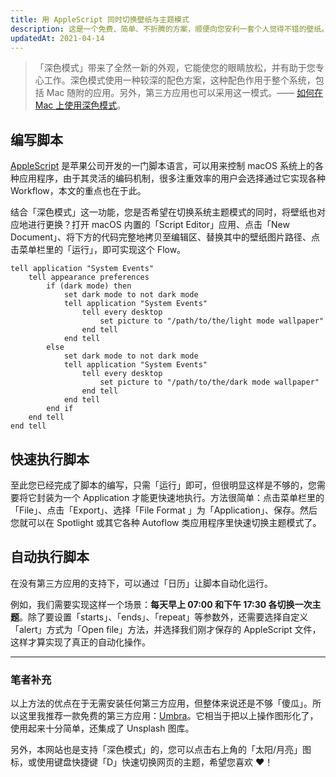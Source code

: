 ```yaml
---
title: 用 AppleScript 同时切换壁纸与主题模式
description: 这是一个免费、简单、不折腾的方案，顺便向您安利一套个人觉得不错的壁纸。
updatedAt: 2021-04-14
---
```


> 「深色模式」带来了全然一新的外观，它能使您的眼睛放松，并有助于您专心工作。深色模式使用一种较深的配色方案，这种配色作用于整个系统，包括 Mac 随附的应用。另外，第三方应用也可以采用这一模式。—— [如何在 Mac 上使用深色模式](https://support.apple.com/zh-cn/HT208976)。

## 编写脚本

[AppleScript](https://developer.apple.com/library/archive/documentation/AppleScript/Conceptual/AppleScriptLangGuide/introduction/ASLR_intro.html) 是苹果公司开发的一门脚本语言，可以用来控制 macOS 系统上的各种应用程序，由于其灵活的编码机制，很多注重效率的用户会选择通过它实现各种 Workflow，本文的重点也在于此。

结合「深色模式」这一功能，您是否希望在切换系统主题模式的同时，将壁纸也对应地进行更换？打开 macOS 内置的「Script Editor」应用、点击「New Document」、将下方的代码完整地拷贝至编辑区、替换其中的壁纸图片路径、点击菜单栏里的「运行」，即可实现这个 Flow。

```applescript
tell application "System Events"
	tell appearance preferences
		if (dark mode) then
			set dark mode to not dark mode
			tell application "System Events"
				tell every desktop
					set picture to "/path/to/the/light mode wallpaper"
				end tell
			end tell
		else
			set dark mode to not dark mode
			tell application "System Events"
				tell every desktop
					set picture to "/path/to/the/dark mode wallpaper"
				end tell
			end tell
		end if
	end tell
end tell
```

## 快速执行脚本

至此您已经完成了脚本的编写，只需「运行」即可，但很明显这样是不够的，您需要将它封装为一个 Application 才能更快速地执行。方法很简单：点击菜单栏里的「File」、点击「Export」、选择「File Format 」为「Application」、保存。然后您就可以在 Spotlight 或其它各种 Autoflow 类应用程序里快速切换主题模式了。

## 自动执行脚本

在没有第三方应用的支持下，可以通过「日历」让脚本自动化运行。

<markdown-image alt="在「日历」中设置自动化脚本" figcaption="在「日历」中设置自动化脚本" src="/change-wallpapers-with-color-mode-on-macos11/set-calendar-action.png"></markdown-image>

例如，我们需要实现这样一个场景：**每天早上 07:00 和下午 17:30 各切换一次主题**。除了要设置「starts」、「ends」、「repeat」等参数外，还需要选择自定义「alert」方式为「Open file」方法，并选择我们刚才保存的 AppleScript 文件，这样才算实现了真正的自动化操作。

---

### 笔者补充

以上方法的优点在于无需安装任何第三方应用，但整体来说还是不够「傻瓜」。所以这里我推荐一款免费的第三方应用：[Umbra](https://umbra.replay.software/)。它相当于把以上操作图形化了，使用起来十分简单，还集成了 Unsplash 图库。

另外，本网站也是支持「深色模式」的，您可以点击右上角的「太阳/月亮」图标，或使用键盘快捷键「D」快速切换网页的主题，希望您喜欢 ❤️！
